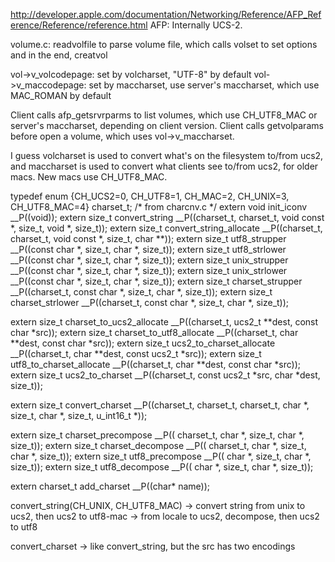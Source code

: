 http://developer.apple.com/documentation/Networking/Reference/AFP_Reference/Reference/reference.html
AFP: Internally UCS-2.

volume.c:
readvolfile to parse volume file, which calls volset to set options and in the end, creatvol

vol->v_volcodepage: set by volcharset, "UTF-8" by default
vol->v_maccodepage: set by maccharset, use server's maccharset, which use MAC_ROMAN by default

Client calls afp_getsrvrparms to list volumes, which use CH_UTF8_MAC or server's maccharset, depending on client version.
Client calls getvolparams before open a volume, which uses vol->v_maccharset.

I guess volcharset is used to convert what's on the filesystem to/from ucs2,
and maccharset is used to convert what clients see to/from ucs2, for older
macs.  New macs use CH_UTF8_MAC.



typedef enum {CH_UCS2=0, CH_UTF8=1, CH_MAC=2, CH_UNIX=3, CH_UTF8_MAC=4} charset_t;
/* from charcnv.c */
extern void 	init_iconv __P((void));
extern size_t 	convert_string __P((charset_t, charset_t, void const *, size_t, void *, size_t));
extern size_t	convert_string_allocate __P((charset_t, charset_t, void const *, size_t, char **));
extern size_t 	utf8_strupper __P((const char *, size_t, char *, size_t));
extern size_t 	utf8_strlower __P((const char *, size_t, char *, size_t));
extern size_t 	unix_strupper __P((const char *, size_t, char *, size_t));
extern size_t 	unix_strlower __P((const char *, size_t, char *, size_t));
extern size_t 	charset_strupper __P((charset_t, const char *, size_t, char *, size_t));
extern size_t 	charset_strlower __P((charset_t, const char *, size_t, char *, size_t));

extern size_t 	charset_to_ucs2_allocate __P((charset_t, ucs2_t **dest, const char *src));
extern size_t 	charset_to_utf8_allocate __P((charset_t, char **dest, const char *src));
extern size_t	ucs2_to_charset_allocate __P((charset_t, char **dest, const ucs2_t *src));
extern size_t 	utf8_to_charset_allocate __P((charset_t, char **dest, const char *src));
extern size_t	ucs2_to_charset __P((charset_t, const ucs2_t *src, char *dest, size_t));

extern size_t 	convert_charset __P((charset_t, charset_t, charset_t, char *, size_t, char *, size_t, u_int16_t *));

extern size_t 	charset_precompose __P(( charset_t, char *, size_t, char *, size_t));
extern size_t 	charset_decompose  __P(( charset_t, char *, size_t, char *, size_t));
extern size_t 	utf8_precompose __P(( char *, size_t, char *, size_t));
extern size_t 	utf8_decompose  __P(( char *, size_t, char *, size_t));

extern charset_t add_charset __P((char* name));

convert_string(CH_UNIX, CH_UTF8_MAC)
-> convert string from unix to ucs2, then ucs2 to utf8-mac
-> from locale to ucs2, decompose, then ucs2 to utf8

convert_charset
-> like convert_string, but the src has two encodings
